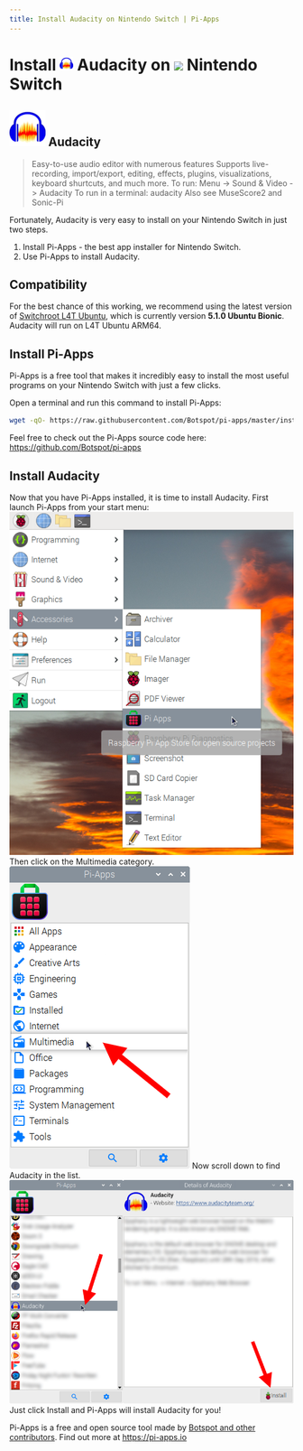 ```yaml
---
title: Install Audacity on Nintendo Switch | Pi-Apps
---
```

<div class="simple-install-content content">

# Install <img src="/img/app-icons/Audacity/icon-64.png" height=24> Audacity on <img src=https://switchroot.org/logo.png height=24> Nintendo Switch

## <img src="/img/app-icons/Audacity/icon-64.png"> Audacity
> Easy-to-use audio editor with numerous features
> Supports live-recording, import/export, editing, effects, plugins, visualizations, keyboard shurtcuts, and much more.
> To run: Menu -> Sound & Video -> Audacity
> To run in a terminal: audacity
> Also see MuseScore2 and Sonic-Pi

Fortunately, Audacity is very easy to install on your Nintendo Switch in just two steps.
1. Install Pi-Apps - the best app installer for Nintendo Switch.
2. Use Pi-Apps to install Audacity.
</div>
<div class="simple-install-content content">

## Compatibility
For the best chance of this working, we recommend using the latest version of [Switchroot L4T Ubuntu](https://wiki.switchroot.org/en/Linux/Ubuntu-Install-Guide), which is currently version **5.1.0 Ubuntu Bionic**.
Audacity will run on L4T Ubuntu ARM64.
</div>
<div class="simple-install-content content">

## Install Pi-Apps

Pi-Apps is a free tool that makes it incredibly easy to install the most useful programs on your Nintendo Switch with just a few clicks.

Open a terminal and run this command to install Pi-Apps:
```bash
wget -qO- https://raw.githubusercontent.com/Botspot/pi-apps/master/install | bash
```
Feel free to check out the Pi-Apps source code here: https://github.com/Botspot/pi-apps
</div>
<div class="simple-install-content content">

## Install Audacity

Now that you have Pi-Apps installed, it is time to install Audacity.
First launch Pi-Apps from your start menu:
<img src="/img/start-menu.png">
Then click on the Multimedia category.
<img src="/img/category-selections/Multimedia.png">
Now scroll down to find Audacity in the list.
<img src="/img/app-icons/Audacity/app-selection.png">
Just click Install and Pi-Apps will install Audacity for you!
</div>
<div class="simple-install-content content">

Pi-Apps is a free and open source tool made by [Botspot and other contributors](/about/#contributors). Find out more at https://pi-apps.io
</div>
